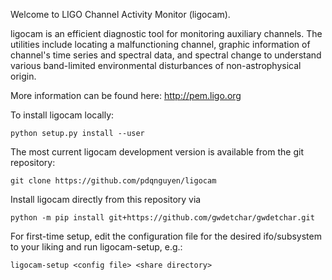 Welcome to LIGO Channel Activity Monitor (ligocam).

ligocam is an efficient diagnostic tool for monitoring auxiliary channels.
The utilities include locating a malfunctioning channel, graphic information
of channel's time series and spectral data, and spectral change to understand
various band-limited environmental disturbances of non-astrophysical origin.

More information can be found here: http://pem.ligo.org

To install ligocam locally:
```
python setup.py install --user
```

The most current ligocam development version is available from
the git repository:
```
git clone https://github.com/pdqnguyen/ligocam
```

Install ligocam directly from this repository via
```
python -m pip install git+https://github.com/gwdetchar/gwdetchar.git
```

For first-time setup, edit the configuration file for the desired ifo/subsystem
to your liking and run ligocam-setup, e.g.:
```
ligocam-setup <config file> <share directory>
```
